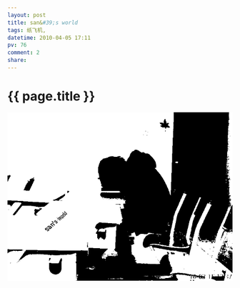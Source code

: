 ```yaml
---
layout: post
title: san&#39;s world
tags: 纸飞机,
datetime: 2010-04-05 17:11
pv: 76
comment: 2
share: 
---
```


{{ page.title }}
================

 <img small="0" src="/images/37804930456ebcaea8018e5e.jpg"                                       /><br /> 

